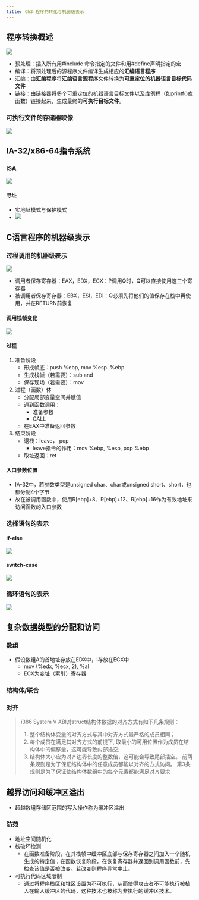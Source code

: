 ```yaml
---
title: Ch3.程序的转化与机器级表示
---
```


## 程序转换概述
![](../../img/Pasted%20image%2020240402170220.png)
- 预处理：插入所有用#include 命令指定的文件和用#define声明指定的宏
- 编译：将预处理后的源程序文件编译生成相应的**汇编语言程序**
- 汇编：由**汇编程序**将**汇编语言源程序**文件转换为**可重定位的机器语言目标代码文件**
- 链接：由链接器将多个可重定位的机器语言目标文件以及库例程（如printf()库函数）链接起来，生成最终的**可执行目标文件**。
### 可执行文件的存储器映像
![](../../img/Pasted%20image%2020240402170411.png)
## IA-32/x86-64指令系统
### ISA
![](../../img/Pasted%20image%2020240402171151.png)
#### 寻址
- 实地址模式与保护模式
- ![](../../img/Pasted%20image%2020240402170923.png)
## C语言程序的机器级表示

### 过程调用的机器级表示
![](../../img/Pasted%20image%2020240402173103.png)
- 调用者保存寄存器：EAX，EDX，ECX：P调用Q时，Q可以直接使用这三个寄存器
- 被调用者保存寄存器：EBX，ESI，EDI：Q必须先将他们的值保存在栈中再使用，并在RETURN前恢复
#### 调用栈帧变化
![](../../img/Pasted%20image%2020240402173257.png)
#### 过程
1. 准备阶段
	- 形成帧底：push %ebp, mov %esp. %ebp
	- 生成栈帧（若需要）：sub and
	- 保存现场（若需要）：mov
2. 过程（函数）体
	- 分配局部变量空间并赋值
	- 遇到函数调用：
		- 准备参数
		- CALL
	- 在EAX中准备返回参数
3. 结束阶段
	- 退栈：leave， pop
		- leave指令的作用：mov %ebp, %esp, pop %ebp
	- 取址返回：ret
#### 入口参数位置
- IA-32中，若参数类型是unsigned char、char或unsigned short、short，也都分配4个字节
- 故在被调用函数中，使用R\[ebp\]+8、R\[ebp\]+12、R\[ebp\]+16作为有效地址来访问函数的入口参数
### 选择语句的表示
#### if-else
![](../../img/Pasted%20image%2020240402180913.png)
#### switch-case
![](../../img/Pasted%20image%2020240402180942.png)
### 循环语句的表示
![](../../img/Pasted%20image%2020240402184104.png)
## 复杂数据类型的分配和访问
### 数组
- 假设数组A的首地址存放在EDX中，i存放在ECX中
	- mov (%edx, %ecx, 2), %al
	- ECX为变址（索引）寄存器
### 结构体/联合
### 对齐
>i386 System V ABI对struct结构体数据的对齐方式有如下几条规则：
>1. 整个结构体变量的对齐方式与其中对齐方式最严格的成员相同；
>2. 每个成员在满足其对齐方式的前提下, 取最小的可用位置作为成员在结构体中的偏移量，这可能导致内部插空;
>3.  结构体大小应为对齐边界长度的整数倍，这可能会导致尾部插空。
>前两条规则是为了保证结构体中的任意成员都能以对齐的方式访问。
>第3条规则是为了保证使结构体数组中的每个元素都能满足对齐要求

## 越界访问和缓冲区溢出
- 超越数组存储区范围的写入操作称为缓冲区溢出
### 防范
- 地址空间随机化
- 栈破坏检测
	- 在函数准备阶段，在其栈帧中缓冲区底部与保存寄存器之间加入一个随机生成的特定值；在函数恢复阶段，在恢复寄存器并返回到调用函数前，先检查该值是否被改变。若改变则程序异常中止。
- 可执行代码区域限制
	- 通过将程序栈区和堆区设置为不可执行，从而使得攻击者不可能执行被植入在输入缓冲区的代码，这种技术也被称为非执行的缓冲区技术。